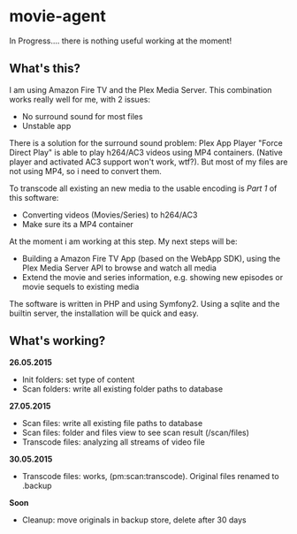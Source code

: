 # movie-agent
In Progress.... there is nothing useful working at the moment!

## What's this?

I am using Amazon Fire TV and the Plex Media Server. This combination works really well for me, with 2 issues:

* No surround sound for most files
* Unstable app

There is a solution for the surround sound problem: Plex App Player "Force Direct Play" is able to play h264/AC3 videos using MP4 containers. (Native player and activated
 AC3 support won't work, wtf?). But most of my files are not using MP4, so i need to convert them.
 
To transcode all existing an new media to the usable encoding is *Part 1* of this software:

* Converting videos (Movies/Series) to h264/AC3
* Make sure its a MP4 container

At the moment i am working at this step. My next steps will be:

* Building a Amazon Fire TV App (based on the WebApp SDK), using the Plex Media Server API to browse and watch all media
* Extend the movie and series information, e.g. showing new episodes or movie sequels to existing media

The software is written in PHP and using Symfony2. Using a sqlite and the builtin server, the installation will be quick and easy.

## What's working?

**26.05.2015**

* Init folders: set type of content
* Scan folders: write all existing folder paths to database

**27.05.2015**

* Scan files: write all existing file paths to database
* Scan files: folder and files view to see scan result (/scan/files)
* Transcode files: analyzing all streams of video file

**30.05.2015**

* Transcode files: works, (pm:scan:transcode). Original files renamed to .backup

**Soon**

* Cleanup: move originals in backup store, delete after 30 days